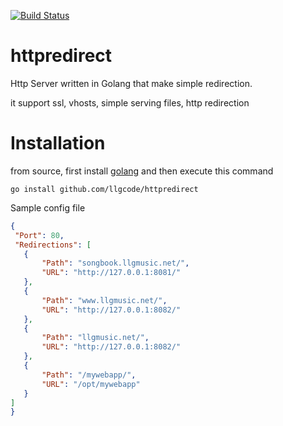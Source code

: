[![Build Status](https://drone.io/github.com/llgcode/httpredirect/status.png)](https://drone.io/github.com/llgcode/httpredirect/latest)
# httpredirect
Http Server written in Golang that make simple redirection. 

it support ssl, vhosts, simple serving files, http redirection

# Installation

from source, first install [golang](http://golang.org/doc/install) and then execute this command
```
go install github.com/llgcode/httpredirect
```

 
Sample config file
```json
{
 "Port": 80,
 "Redirections": [
   {
       "Path": "songbook.llgmusic.net/",
       "URL": "http://127.0.0.1:8081/"
   }, 
   {
       "Path": "www.llgmusic.net/",
       "URL": "http://127.0.0.1:8082/"
   }, 
   {
       "Path": "llgmusic.net/",
       "URL": "http://127.0.0.1:8082/"
   },
   {
       "Path": "/mywebapp/",
       "URL": "/opt/mywebapp"
   }
]
}
```
